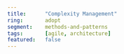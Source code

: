 ```yaml
---
title:      "Complexity Management"
ring:       adopt
segment:    methods-and-patterns
tags:       [agile, architecture]
featured:   false
---
```

